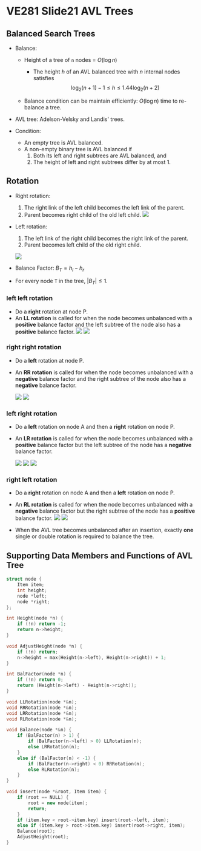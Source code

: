 # VE281 Slide21 AVL Trees

## Balanced Search Trees

* Balance: 

  * Height of a tree of `n` nodes  = $O(\log n)$

    * The height $h$ of an AVL balanced tree with $n$ internal nodes satisfies
      $$
      \log_2(n+1) - 1 \leq h \leq 1.44\log_2(n+2)
      $$
      

  * Balance condition can be maintain efficiently: $O(\log n)$ time to re-balance a tree.

* AVL tree: Adelson-Velsky and Landis' trees.

* Condition:

  * An empty tree is AVL balanced.
  * A non-empty binary tree is AVL balanced if
    1. Both its left and right subtrees are AVL balanced, and
    2. The height of left and right subtrees differ by at most 1.

## Rotation

* Right rotation:
  1. The right link of the left child becomes the left link of the parent.
  2. Parent becomes right child of the old left child.
     ![](https://github.com/chuleichen/ji-ve281-slide_notes/blob/master/fig/%E6%89%B9%E6%B3%A8%202019-11-25%20161210.png?raw=true)

* Left rotation:

  1. The left link of the right child becomes the right link of the parent.
  2. Parent becomes left child of the old right child.

  ![](https://github.com/chuleichen/ji-ve281-slide_notes/blob/master/fig/%E6%89%B9%E6%B3%A8%202019-11-25%20161351.png?raw=true)

* Balance Factor: $B_T = h_l - h_r$
* For every node `T` in the tree, $|B_T| \leq 1$.

### left left rotation

* Do a **right** rotation at node P.
* An **LL rotation** is called for when the node becomes unbalanced with a **positive** balance factor and the left subtree of the node also has a **positive** balance factor.
  ![](https://github.com/chuleichen/ji-ve281-slide_notes/blob/master/fig/%E6%89%B9%E6%B3%A8%202019-11-25%20162053.png?raw=true)
  ![](https://github.com/chuleichen/ji-ve281-slide_notes/blob/master/fig/%E6%89%B9%E6%B3%A8%202019-11-25%20162108.png?raw=true)

### right right rotation

* Do a **left** rotation at node P.

* An **RR rotation** is called for when the node becomes unbalanced with a **negative** balance factor and the right subtree of the node also has a **negative** balance factor.

  ![](https://github.com/chuleichen/ji-ve281-slide_notes/blob/master/fig/%E6%89%B9%E6%B3%A8%202019-11-25%20162315.png?raw=true)
  ![](https://github.com/chuleichen/ji-ve281-slide_notes/blob/master/fig/%E6%89%B9%E6%B3%A8%202019-11-25%20162330.png?raw=true)


### left right rotation

* Do a **left** rotation on node A and then a **right** rotation on node P.

* An **LR rotation** is called for when the node becomes unbalanced with a **positive** balance factor but the left subtree of the node has a **negative** balance factor.

  ![](https://github.com/chuleichen/ji-ve281-slide_notes/blob/master/fig/%E6%89%B9%E6%B3%A8%202019-11-25%20162619.png?raw=true)
  ![](https://github.com/chuleichen/ji-ve281-slide_notes/blob/master/fig/%E6%89%B9%E6%B3%A8%202019-11-25%20162648.png?raw=true)
  ![](https://github.com/chuleichen/ji-ve281-slide_notes/blob/master/fig/%E6%89%B9%E6%B3%A8%202019-11-25%20162658.png?raw=true)

### right left rotation

* Do a **right** rotation on node A and then a **left** rotation on node P.
* An **RL rotation** is called for when the node becomes unbalanced with a **negative** balance factor but the right subtree of the node has a **positive** balance factor.
  ![](https://github.com/chuleichen/ji-ve281-slide_notes/blob/master/fig/%E6%89%B9%E6%B3%A8%202019-11-25%20162939.png?raw=true)
  ![](https://github.com/chuleichen/ji-ve281-slide_notes/blob/master/fig/%E6%89%B9%E6%B3%A8%202019-11-25%20162954.png?raw=true)

* When the AVL tree becomes unbalanced after an insertion, exactly **one** single or double rotation is required to balance the tree.

## Supporting Data Members and Functions of AVL Tree

```c++
struct node {
    Item item;
    int height;
    node *left;
    node *right;
};

int Height(node *n) {
    if (!n) return -1;
    return n->height;
}

void AdjustHeight(node *n) {
    if (!n) return;
    n->height = max(Height(n->left), Height(n->right)) + 1;
}

int BalFactor(node *n) {
    if (!n) return 0;
    return (Height(n->left) - Height(n->right));
}

void LLRotation(node *&n);
void RRRotation(node *&n);
void LRRotation(node *&n);
void RLRotation(node *&n);

void Balance(node *&n) {
    if (BalFactor(n) > 1) {
        if (BalFactor(n->left) > 0) LLRotation(n);
        else LRRotation(n);
    }
    else if (BalFactor(n) < -1) {
        if (BalFactor(n->right) < 0) RRRotation(n);
        else RLRotation(n);
    }
}

void insert(node *&root, Item item) {
    if (root == NULL) {
        root = new node(item);
        return;
    }
    if (item.key < root->item.key) insert(root->left, item);
    else if (item.key > root->item.key) insert(root->right, item);
    Balance(root);
    AdjustHeight(root);
}
```

